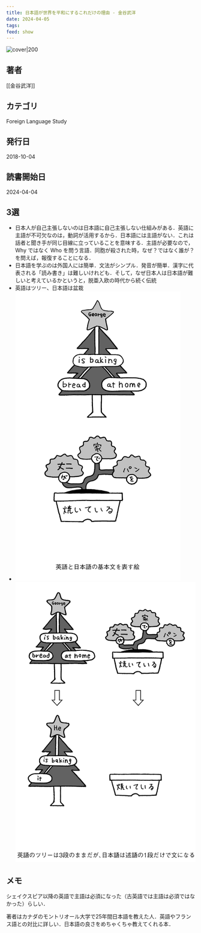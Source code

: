 ```yaml
---
title: 日本語が世界を平和にするこれだけの理由 - 金谷武洋
date: 2024-04-05
tags: 
feed: show
---
```


![cover|200](http://books.google.com/books/content?id=EDFxDwAAQBAJ&printsec=frontcover&img=1&zoom=1&edge=curl&source=gbs_api)
## 著者
[[金谷武洋]]
## カテゴリ
Foreign Language Study
## 発行日
2018-10-04
## 読書開始日
2024-04-04

## 3選
 - 日本人が自己主張しないのは日本語に自己主張しない仕組みがある．英語に主語が不可欠なのは，動詞が活用するから．日本語には主語がない．これは話者と聞き手が同じ目線に立っていることを意味する．主語が必要なので，Why ではなく Who を問う言語．同胞が殺された時，なぜ？ではなく誰が？を問えば，報復することになる．
 - 日本語を学ぶのは外国人には簡単．文法がシンプル．発音が簡単．漢字に代表される「読み書き」は難しいけれども．そして，なぜ日本人は日本語が難しいと考えているかというと，脱亜入欧の時代から続く伝統
 - 英語はツリー、日本語は盆栽
 - ![Pasted Image 20240404212252.png](../../assets/img/Public/Pasted%20Image%2020240404212252.png)![Pasted Image 20240404212257.png](../../assets/img/Public/Pasted%20Image%2020240404212257.png)

## メモ
シェイクスピア以降の英語で主語は必須になった（古英語では主語は必須ではなかった）らしい．

著者はカナダのモントリオール大学で25年間日本語を教えた人．英語やフランス語との対比に詳しい．日本語の良さをめちゃくちゃ教えてくれる本．